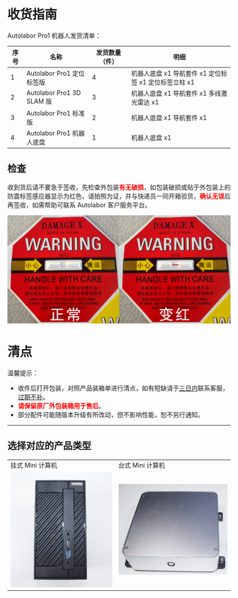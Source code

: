 # 收货指南


Autolabor Pro1 机器人发货清单：

| 序号 | 名称     | 发货数量（件） | 明细 |
| -------- |  -------- | ---- |---- |
| 1 | Autolabor Pro1 定位标签版  |   4   | 机器人底盘 x1  导航套件 x1  定位标签 x1  定位标签立柱 x1 |
| 2 | Autolabor Pro1 3D SLAM 版    |   3   | 机器人底盘 x1 导航套件 x1 多线激光雷达 x1  
| 3 | Autolabor Pro1 标准版    |   2   | 机器人底盘 x1 导航套件 x1  |
| 4 | Autolabor Pro1 机器人底盘    |   1   | 机器人底盘 x1 |


## 检查

收到货后请不要急于签收，先检查外包装<b style="color:red;">有无破损</b>，如包装破损或贴于外包装上的防震标签感应器显示为红色，请拍照为证，并与快递员一同开箱验货，<b style="color:red;">确认无误</b>后再签收，如需帮助可联系 Autolabor 客户服务平台。

![](imgs/slamSet-label.png)

# 清点

温馨提示：

* 收件后打开包装，对照产品装箱单进行清点，如有短缺请于<u>三日内</u>联系客服，<u>过期不补</u>。
* <b style="color:red;">请保留原厂外包装箱用于售后</b>。
* 部分配件可能随版本升级有所改动，但不影响性能，恕不另行通知。

***

## 选择对应的产品类型

<table>
  <tr>
    <td>挂式 Mini 计算机</td>
    <td>台式 Mini 计算机</td>
  </tr>
  <tr>
    <td><a href="/usedoc/navigationKit2/version_two/user_guide/quick_start/mini_new"><img src="imgs/receipt-0-1.JPG"/></a></td>
    <td><a href="/usedoc/navigationKit2/version_two/user_guide/quick_start/mini_old"><img src="imgs/receipt-0.JPG"/></a></td>
  </tr>
</table>
